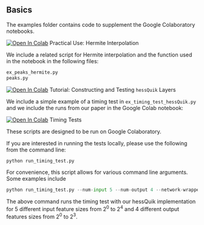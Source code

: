 ## Basics
The examples folder contains code to supplement the Google Colaboratory notebooks.

[![Open In Colab](https://colab.research.google.com/assets/colab-badge.svg)](https://colab.research.google.com/drive/1GCUSR9fGhQ9PoqfPxv8qRfqf88_ibyUA?usp=sharing) Practical Use: Hermite Interpolation


We include a related script for Hermite interpolation and the function used in the notebook in the following files:
```python
ex_peaks_hermite.py
peaks.py
```

[![Open In Colab](https://colab.research.google.com/assets/colab-badge.svg)](https://colab.research.google.com/drive/1842TWdILPNhiqLMw9JMZjdZ6T-B6hzul?usp=sharing) Tutorial: Constructing and Testing ```hessQuik``` Layers

We include a simple example of a timing test in ```ex_timing_test_hessQuik.py``` and we include the runs from our paper in the Google Colab notebook:

[![Open In Colab](https://colab.research.google.com/assets/colab-badge.svg)](https://colab.research.google.com/github/elizabethnewman/hessQuik/blob/main/hessQuik/examples/hessQuikTimingTest.ipynb) Timing Tests

These scripts are designed to be run on Google Colaboratory.  

If you are interested in running the tests locally, please use the following from the command line:
```python
python run_timing_test.py
```

For convenience, this script allows for various command line arguments.  Some examples include
```python
python run_timing_test.py --num-input 5 --num-output 4 --network-wrapper hessQuik
```
The above command runs the timing test with our hessQuik implementation for 5 different input feature sizes from $2^0$ to $2^4$ and 4 different output features sizes from $2^0$ to $2^3$.    
